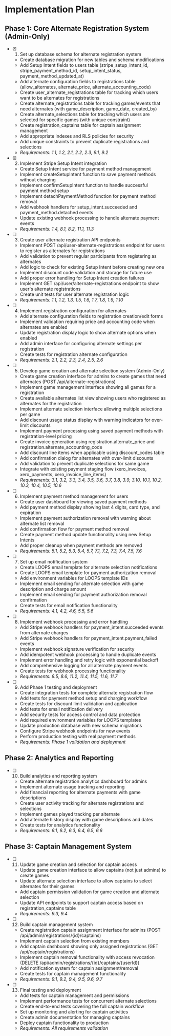 # Implementation Plan

## Phase 1: Core Alternate Registration System (Admin-Only)

- [x] 1. Set up database schema for alternate registration system
  - Create database migration for new tables and schema modifications
  - Add Setup Intent fields to users table (stripe_setup_intent_id, stripe_payment_method_id, setup_intent_status, payment_method_updated_at)
  - Add alternate configuration fields to registrations table (allow_alternates, alternate_price, alternate_accounting_code)
  - Create user_alternate_registrations table for tracking which users want to be alternates for registrations
  - Create alternate_registrations table for tracking games/events that need alternates (with game_description, game_date, created_by)
  - Create alternate_selections table for tracking which users are selected for specific games (with unique constraint)
  - Create registration_captains table for captain assignment management
  - Add appropriate indexes and RLS policies for security
  - Add unique constraints to prevent duplicate registrations and selections
  - _Requirements: 1.1, 1.2, 2.1, 2.2, 2.3, 9.1, 9.2_

- [x] 2. Implement Stripe Setup Intent integration
  - Create Setup Intent service for payment method management
  - Implement createSetupIntent function to save payment methods without charging
  - Implement confirmSetupIntent function to handle successful payment method setup
  - Implement detachPaymentMethod function for payment method removal
  - Add webhook handlers for setup_intent.succeeded and payment_method.detached events
  - Update existing webhook processing to handle alternate payment events
  - _Requirements: 1.4, 8.1, 8.2, 11.1, 11.3_

- [ ] 3. Create user alternate registration API endpoints
  - Implement POST /api/user-alternate-registrations endpoint for users to register as alternates for registrations
  - Add validation to prevent regular participants from registering as alternates
  - Add logic to check for existing Setup Intent before creating new one
  - Implement discount code validation and storage for future use
  - Add proper error handling for Setup Intent creation failures
  - Implement GET /api/user/alternate-registrations endpoint to show user's alternate registrations
  - Create unit tests for user alternate registration logic
  - _Requirements: 1.1, 1.2, 1.3, 1.5, 1.6, 1.7, 1.8, 1.9, 1.10_

- [ ] 4. Implement registration configuration for alternates
  - Add alternate configuration fields to registration creation/edit forms
  - Implement validation requiring price and accounting code when alternates are enabled
  - Update registration display logic to show alternate options when enabled
  - Add admin interface for configuring alternate settings per registration
  - Create tests for registration alternate configuration
  - _Requirements: 2.1, 2.2, 2.3, 2.4, 2.5, 2.6_

- [ ] 5. Develop game creation and alternate selection system (Admin-Only)
  - Create game creation interface for admins to create games that need alternates (POST /api/alternate-registrations)
  - Implement game management interface showing all games for a registration
  - Create available alternates list view showing users who registered as alternates for the registration
  - Implement alternate selection interface allowing multiple selections per game
  - Add discount usage status display with warning indicators for over-limit discounts
  - Implement payment processing using saved payment methods with registration-level pricing
  - Create invoice generation using registration.alternate_price and registration.alternate_accounting_code
  - Add discount line items when applicable using discount_codes table
  - Add confirmation dialog for alternates with over-limit discounts
  - Add validation to prevent duplicate selections for same game
  - Integrate with existing payment staging flow (xero_invoices, xero_payments, xero_invoice_line_items)
  - _Requirements: 3.1, 3.2, 3.3, 3.4, 3.5, 3.6, 3.7, 3.8, 3.9, 3.10, 10.1, 10.2, 10.3, 10.4, 10.5, 10.6_

- [ ] 6. Implement payment method management for users
  - Create user dashboard for viewing saved payment methods
  - Add payment method display showing last 4 digits, card type, and expiration
  - Implement payment authorization removal with warning about alternate list removal
  - Add confirmation flow for payment method removal
  - Create payment method update functionality using new Setup Intents
  - Add proper cleanup when payment methods are removed
  - _Requirements: 5.1, 5.2, 5.3, 5.4, 5.7, 7.1, 7.2, 7.3, 7.4, 7.5, 7.6_

- [ ] 7. Set up email notification system
  - Create LOOPS email template for alternate selection notifications
  - Create LOOPS email template for payment authorization removal
  - Add environment variables for LOOPS template IDs
  - Implement email sending for alternate selection with game description and charge amount
  - Implement email sending for payment authorization removal confirmation
  - Create tests for email notification functionality
  - _Requirements: 4.1, 4.2, 4.6, 5.5, 5.6_

- [ ] 8. Implement webhook processing and error handling
  - Add Stripe webhook handlers for payment_intent.succeeded events from alternate charges
  - Add Stripe webhook handlers for payment_intent.payment_failed events
  - Implement webhook signature verification for security
  - Add idempotent webhook processing to handle duplicate events
  - Implement error handling and retry logic with exponential backoff
  - Add comprehensive logging for all alternate payment events
  - Create tests for webhook processing functionality
  - _Requirements: 8.5, 8.6, 11.2, 11.4, 11.5, 11.6, 11.7_

- [ ] 9. Add Phase 1 testing and deployment
  - Create integration tests for complete alternate registration flow
  - Add tests for payment method setup and charging workflow
  - Create tests for discount limit validation and application
  - Add tests for email notification delivery
  - Add security tests for access control and data protection
  - Add required environment variables for LOOPS templates
  - Update production database with new schema migrations
  - Configure Stripe webhook endpoints for new events
  - Perform production testing with real payment methods
  - _Requirements: Phase 1 validation and deployment_

## Phase 2: Analytics and Reporting

- [ ] 10. Build analytics and reporting system
  - Create alternate registration analytics dashboard for admins
  - Implement alternate usage tracking and reporting
  - Add financial reporting for alternate payments with game descriptions
  - Create user activity tracking for alternate registrations and selections
  - Implement games played tracking per alternate
  - Add alternate history display with game descriptions and dates
  - Create tests for analytics functionality
  - _Requirements: 6.1, 6.2, 6.3, 6.4, 6.5, 6.6_

## Phase 3: Captain Management System

- [ ] 11. Update game creation and selection for captain access
  - Update game creation interface to allow captains (not just admins) to create games
  - Update alternate selection interface to allow captains to select alternates for their games
  - Add captain permission validation for game creation and alternate selection
  - Update API endpoints to support captain access based on registration_captains table
  - _Requirements: 9.3, 9.4_

- [ ] 12. Build captain management system
  - Create registration captain assignment interface for admins (POST /api/admin/registrations/{id}/captains)
  - Implement captain selection from existing members
  - Add captain dashboard showing only assigned registrations (GET /api/captain/registrations)
  - Implement captain removal functionality with access revocation (DELETE /api/admin/registrations/{id}/captains/{userId})
  - Add notification system for captain assignment/removal
  - Create tests for captain management functionality
  - _Requirements: 9.1, 9.2, 9.4, 9.5, 9.6, 9.7_

- [ ] 13. Final testing and deployment
  - Add tests for captain management and permissions
  - Implement performance tests for concurrent alternate selections
  - Create end-to-end tests covering the full captain workflow
  - Set up monitoring and alerting for captain activities
  - Create admin documentation for managing captains
  - Deploy captain functionality to production
  - _Requirements: All requirements validation_
